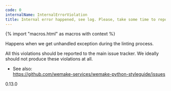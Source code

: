 ```yaml
---
code: 0
internalName: InternalErrorViolation
title: Internal error happened, see log. Please, take some time to report it
---
```


{% import "macros.html" as macros with context %}

Happens when we get unhandled exception during the linting process.

All this violations should be reported to the main issue tracker. We
ideally should not produce these violations at all.

  - See also:  
    <https://github.com/wemake-services/wemake-python-styleguide/issues>

<div class="versionadded">

0.13.0

</div>